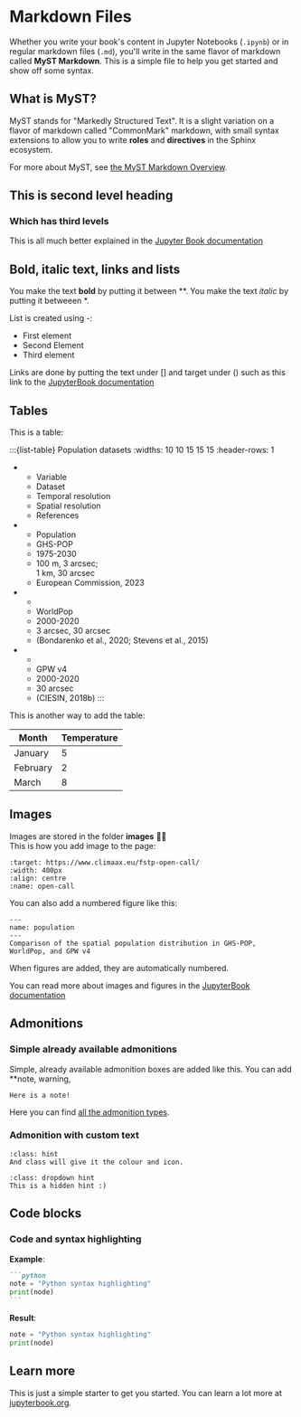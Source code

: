 # Markdown Files

Whether you write your book's content in Jupyter Notebooks (`.ipynb`) or
in regular markdown files (`.md`), you'll write in the same flavor of markdown
called **MyST Markdown**.
This is a simple file to help you get started and show off some syntax.

## What is MyST?

MyST stands for "Markedly Structured Text". It
is a slight variation on a flavor of markdown called "CommonMark" markdown,
with small syntax extensions to allow you to write **roles** and **directives**
in the Sphinx ecosystem.

For more about MyST, see [the MyST Markdown Overview](https://jupyterbook.org/content/myst.html).

## This is second level heading

### Which has third levels

This is all much better explained in the [Jupyter Book documentation](https://jupyterbook.org/en/stable/structure/sections-headers.html)

## Bold, italic text, links and lists

You make the text **bold** by putting it between **.
You make the text *italic* by putting it betweeen *.

List is created using -:
- First element 
- Second Element
- Third element

Links are done by putting the text under [] and target under () such as this link to the [JupyterBook documentation](https://jupyterbook.org/en/stable/intro.html)

## Tables

This is a table:

:::{list-table} Population datasets
:widths: 10 10 15 15 15
:header-rows: 1

*   - Variable
    - Dataset
    - Temporal resolution
    - Spatial resolution
    - References
*   - Population
    - GHS-POP
    - 1975-2030
    - 100 m, 3 arcsec;\
      1 km, 30 arcsec
    - European Commission, 2023
*   - 
    - WorldPop
    - 2000-2020
    - 3 arcsec, 30 arcsec
    - (Bondarenko et al., 2020; Stevens et al., 2015) 
*   - 
    - GPW v4
    - 2000-2020
    - 30 arcsec
    - (CIESIN, 2018b) 
:::

This is another way to add the table:

| Month    | Temperature |
| -------- | ----------- |
| January  | 5           |
| February | 2           |
| March    | 8           |

## Images

Images are stored in the folder **images** 🤷‍♀️  
This is how you add image to the page:

```{image} images/open_call.jpeg
:target: https://www.climaax.eu/fstp-open-call/
:width: 400px
:align: centre
:name: open-call
```


You can also add a numbered figure like this:  

```{figure} images/ev_data_image2.png
---
name: population
---
Comparison of the spatial population distribution in GHS-POP, WorldPop, and GPW v4
```
When figures are added, they are automatically numbered.

You can read more about images and figures in the [JupyterBook documentation](https://jupyterbook.org/en/stable/content/figures.html)

## Admonitions

### Simple already available admonitions
Simple, already available admonition boxes are added like this. You can add **note, warning, 

```{note}
Here is a note!
```
Here you can find [all the admonition types](https://myst-parser.readthedocs.io/en/latest/syntax/admonitions.html#admonition-types).

### Admonition with custom text

````{admonition} You can put your own text here 
:class: hint
And class will give it the colour and icon.
````

````{admonition} Dropdown hidden boxes are of class **dropdown** 
:class: dropdown hint
This is a hidden hint :)
````

## Code blocks

### Code and syntax highlighting

**Example**:

````md
```python
note = "Python syntax highlighting"
print(node)
```
````
**Result**:

```python
note = "Python syntax highlighting"
print(node)
```


## Learn more

This is just a simple starter to get you started.
You can learn a lot more at [jupyterbook.org](https://jupyterbook.org).